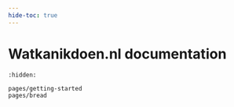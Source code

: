 ```yaml
---
hide-toc: true
---
```


# Watkanikdoen.nl documentation


```{toctree}
:hidden:

pages/getting-started
pages/bread
```